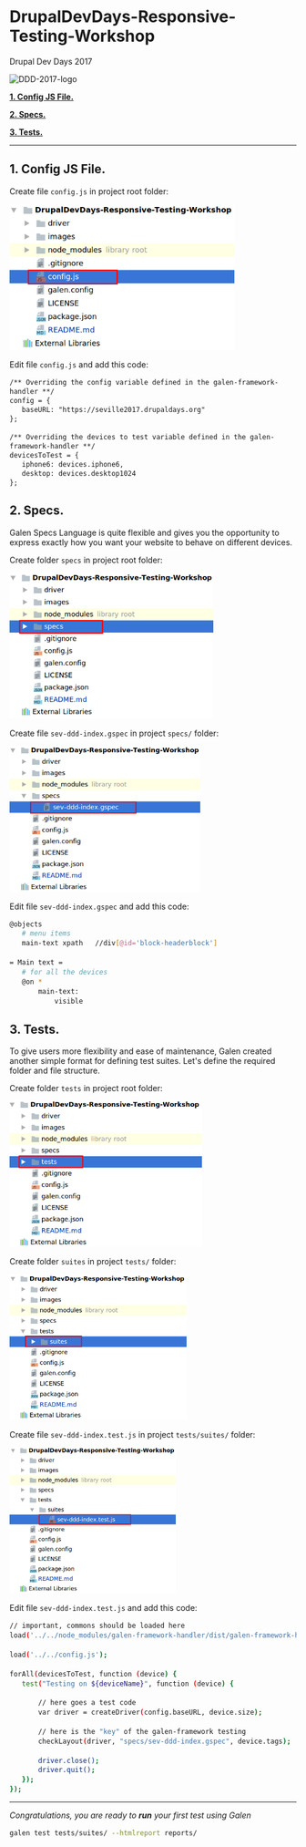# DrupalDevDays-Responsive-Testing-Workshop

Drupal Dev Days 2017

<img src="https://seville2017.drupaldays.org/themes/da_vinci/logo.svg" alt="DDD-2017-logo" />

[**1. Config JS File.**](#1-config-js-file)

[**2. Specs.**](#2-specs)

[**3. Tests.**](#3-tests)
_______________________________________
 
 ## 1. Config JS File.
 
 Create file ```config.js``` in project root folder:
 
 <img src="/images/Step1_Creating_Structure_0.png" height="256" />
 
 Edit file ```config.js``` and add this code:
 
 ```
 /** Overriding the config variable defined in the galen-framework-handler **/
 config = {
    baseURL: "https://seville2017.drupaldays.org"
 };
    
 /** Overriding the devices to test variable defined in the galen-framework-handler **/
 devicesToTest = {
    iphone6: devices.iphone6,
    desktop: devices.desktop1024
 };
 ```
 
 ## 2. Specs.
 
 Galen Specs Language is quite flexible and gives you the opportunity 
 to express exactly how you want your website to behave on different devices.
 
 Create folder ```specs``` in project root folder:
 
 <img src="/images/Step1_Creating_Structure_1.png" height="256" />
  
 Create file ```sev-ddd-index.gspec``` in project ```specs/``` folder: 
 
 <img src="/images/Step1_Creating_Structure_2.png" height="256" />
 
 Edit file ```sev-ddd-index.gspec``` and add this code:
  
  ```bash
  @objects
     # menu items
     main-text xpath   //div[@id='block-headerblock']
     
  = Main text =
     # for all the devices
     @on *
         main-text:
             visible
  ```
  
 
 ## 3. Tests.
 
 To give users more flexibility and ease of maintenance, 
 Galen created another simple format for defining test suites. 
 Let's define the required folder and file structure.
 
 Create folder ```tests``` in project root folder:
  
 <img src="/images/Step1_Creating_Structure_3.png" height="256" />
  
 Create folder ```suites``` in project ```tests/``` folder:
   
 <img src="/images/Step1_Creating_Structure_4.png" height="256" />
 
 Create file ```sev-ddd-index.test.js``` in project ```tests/suites/``` folder: 
  
 <img src="/images/Step1_Creating_Structure_5.png" height="256" />  
 
 Edit file ```sev-ddd-index.test.js``` and add this code:
   
 ```bash
 // important, commons should be loaded here
 load('../../node_modules/galen-framework-handler/dist/galen-framework-handler.js');
      
 load('../../config.js');
      
 forAll(devicesToTest, function (device) {
    test("Testing on ${deviceName}", function (device) {
        
        // here goes a test code
        var driver = createDriver(config.baseURL, device.size);
        
        // here is the "key" of the galen-framework testing
        checkLayout(driver, "specs/sev-ddd-index.gspec", device.tags);
        
        driver.close();
        driver.quit();
    });
 });
 ```
 
  _______________________________________
 
 _Congratulations, you are ready to **run** your first test using Galen_
 
 ```bash 
 galen test tests/suites/ --htmlreport reports/
 ```
